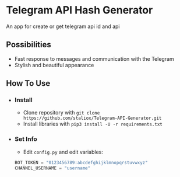 # Telegram API Hash Generator

An app for create or get telegram api id and api

## Possibilities
  - Fast response to messages and communication with the Telegram
  - Stylish and beautiful appearance

## How To Use
- ### Install
    - Clone repository with `git clone https://github.com/staliox/Telegram-API-Generator.git`
    - Install libraries with `pip3 install -U -r requirements.txt`
    
- ### Set Info
    - Edit `config.py` and edit variables:
    ``` python
    BOT_TOKEN = "0123456789:abcdefghijklmnopqrstuvwxyz"
    CHANNEL_USERNAME = "username"
    ```
